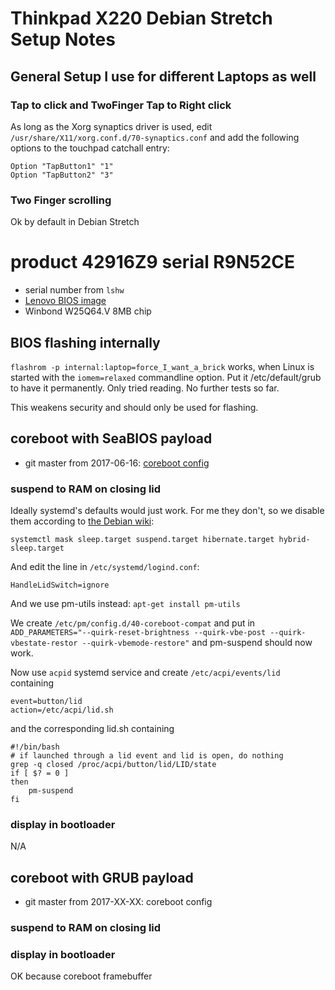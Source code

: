 # Thinkpad X220 Debian Stretch Setup Notes

## General Setup I use for different Laptops as well

### Tap to click and TwoFinger Tap to Right click
As long as the Xorg synaptics driver is used, edit
`/usr/share/X11/xorg.conf.d/70-synaptics.conf` and add the following options to
the touchpad catchall entry:

    Option "TapButton1" "1"
    Option "TapButton2" "3"

### Two Finger scrolling
Ok by default in Debian Stretch

# product 42916Z9 serial R9N52CE
* serial number from `lshw`
* [Lenovo BIOS image](https://github.com/merge/specs/raw/master/x220/flash_original_R9N52CE.bin)
* Winbond W25Q64.V 8MB chip

## BIOS flashing internally
`flashrom -p internal:laptop=force_I_want_a_brick` works, when Linux is started with
the `iomem=relaxed` commandline option. Put it /etc/default/grub to have it permanently.
Only tried reading. No further tests so far.

This weakens security and should only be used for flashing.

## coreboot with SeaBIOS payload
* git master from 2017-06-16: [coreboot config](https://github.com/merge/specs/blob/master/x220/coreboot_R9N52CE_seabios.config)

### suspend to RAM on closing lid
Ideally systemd's defaults would just work. For me they don't, so we disable them
according to [the Debian wiki](https://wiki.debian.org/Suspend):

    systemctl mask sleep.target suspend.target hibernate.target hybrid-sleep.target

And edit the line in `/etc/systemd/logind.conf`:

    HandleLidSwitch=ignore

And we use pm-utils instead: `apt-get install pm-utils`

We create `/etc/pm/config.d/40-coreboot-compat` and put in
`ADD_PARAMETERS="--quirk-reset-brightness --quirk-vbe-post --quirk-vbestate-restor --quirk-vbemode-restore"`
and pm-suspend should now work.

Now use `acpid` systemd service and create `/etc/acpi/events/lid` containing

    event=button/lid
    action=/etc/acpi/lid.sh

and the corresponding lid.sh containing

    #!/bin/bash
    # if launched through a lid event and lid is open, do nothing
    grep -q closed /proc/acpi/button/lid/LID/state
    if [ $? = 0 ]
    then
    	pm-suspend
    fi

### display in bootloader
N/A

## coreboot with GRUB payload
* git master from 2017-XX-XX: coreboot config

### suspend to RAM on closing lid

### display in bootloader
OK because coreboot framebuffer
